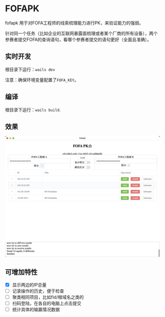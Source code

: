 # FOFAPK
fofapk 用于对FOFA工程师的线索梳理能力进行PK，来验证能力的强弱。

针对同一个任务（比如企业的互联网暴露面梳理或者某个厂商的所有设备），两个参赛者提交FOFA的查询语句，看哪个参赛者提交的语句更好（全面且准确）。

## 实时开发

根目录下运行：`wails dev`

注意：确保环境变量配置了`FOFA_KEY`。

## 编译

根目录下运行：`wails build`.

## 效果
<img src="./docs/fofapk.jpg" width="800" />

## 可增加特性
- [x] 显示两边的IP总量
- [ ] 记录操作的历史，便于检查
- [ ] 聚类相同项目，比如fid/根域名之类的
- [ ] 扫码登陆，在各自的电脑上点击提交
- [ ] 统计具体的输赢情况数据